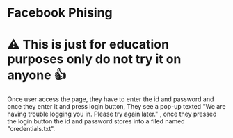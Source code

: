 # Facebook Phising
<h1> ⚠ This is just for education purposes only do not try it on anyone 👍 </h1>
 Once user access the page, they have to enter the id and password and once they enter it and press login button,
 They see a pop-up texted "We are having trouble logging you in. Please try again later." ,
 once they pressed the login button the id and password stores into a filed named "credentials.txt".
